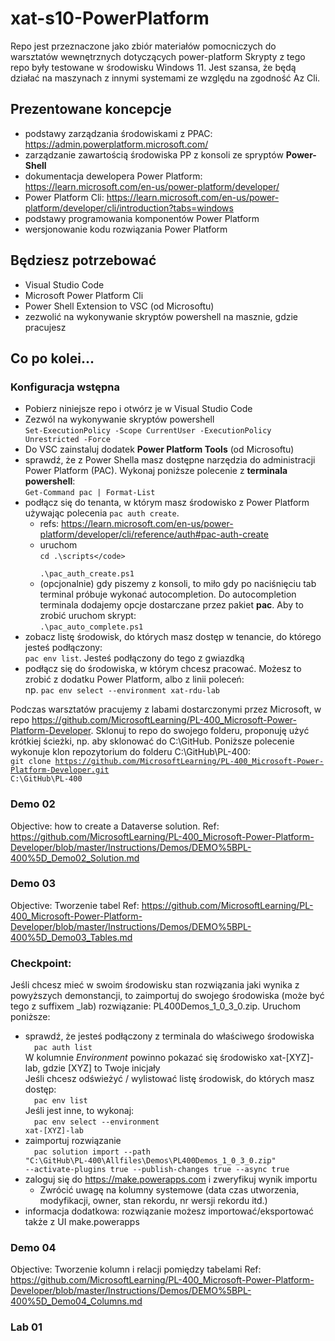 # xat-s10-PowerPlatform

Repo jest przeznaczone jako zbiór materiałów pomocniczych do warsztatów wewnętrznych dotyczących power-platform
Skrypty z tego repo były testowane w środowisku Windows 11. Jest szansa, że będą działać na maszynach z innymi systemami ze względu na zgodność Az Cli.

## Prezentowane koncepcje
- podstawy zarządzania środowiskami z PPAC: https://admin.powerplatform.microsoft.com/
- zarządzanie zawartością środowiska PP z konsoli ze spryptów <b>Power-Shell</b>
- dokumentacja dewelopera Power Platform: https://learn.microsoft.com/en-us/power-platform/developer/
- Power Platform Cli: https://learn.microsoft.com/en-us/power-platform/developer/cli/introduction?tabs=windows
- podstawy programowania komponentów Power Platform
- wersjonowanie kodu  rozwiązania Power Platform

## Będziesz potrzebować
- Visual Studio Code
- Microsoft Power Platform Cli
- Power Shell Extension to VSC (od Microsoftu)
- zezwolić na wykonywanie skryptów powershell na masznie, gdzie pracujesz

## Co po kolei...

### Konfiguracja wstępna
- Pobierz niniejsze repo i otwórz je w Visual Studio Code
- Zezwól na wykonywanie skryptów powershell <br>
<code>Set-ExecutionPolicy -Scope CurrentUser -ExecutionPolicy Unrestricted -Force</code>
- Do VSC zainstaluj dodatek <b>Power Platform Tools</b> (od Microsoftu)
- sprawdź, że z Power Shella masz dostępne narzędzia do administracji Power Platform (PAC). Wykonaj poniższe polecenie z <b>terminala powershell</b>:
    <br /><code>Get-Command pac | Format-List</code>
- podłącz się do tenanta, w którym masz środowisko z Power Platform używając polecenia <code>pac auth create</code>. 
    - refs: https://learn.microsoft.com/en-us/power-platform/developer/cli/reference/auth#pac-auth-create
    - uruchom
        <br /><code>cd .\scripts\</code><br />
        .\pac_auth_create.ps1</code>
    - (opcjonalnie) gdy piszemy z konsoli, to miło gdy po naciśnięciu tab terminal próbuje wykonać autocompletion. Do autocompletion terminala dodajemy opcje dostarczane przez pakiet <b>pac</b>. Aby to zrobić uruchom skrypt: <br />
<code>.\pac_auto_complete.ps1</code>
- zobacz listę środowisk, do których masz dostęp w tenancie, do którego jesteś podłączony:<br />
    <code>pac env list</code>. Jesteś podłączony do tego z gwiazdką
- podłącz się do środowiska, w którym chcesz pracować. Możesz to zrobić z dodatku Power Platform, albo z linii poleceń: <br /> 
    np. <code>pac env select --environment xat-rdu-lab</code>

Podczas warsztatów pracujemy z labami dostarczonymi przez Microsoft, w repo https://github.com/MicrosoftLearning/PL-400_Microsoft-Power-Platform-Developer. Sklonuj to repo do swojego folderu, proponuję użyć krótkiej ścieżki, np. aby sklonować do C:\GitHub. Poniższe polecenie wykonuje klon repozytorium do folderu C:\GitHub\PL-400:<br />
<code>git clone https://github.com/MicrosoftLearning/PL-400_Microsoft-Power-Platform-Developer.git C:\GitHub\PL-400</code>

### Demo 02
Objective: how to create a Dataverse solution.
Ref: https://github.com/MicrosoftLearning/PL-400_Microsoft-Power-Platform-Developer/blob/master/Instructions/Demos/DEMO%5BPL-400%5D_Demo02_Solution.md 

### Demo 03
Objective: Tworzenie tabel
Ref: https://github.com/MicrosoftLearning/PL-400_Microsoft-Power-Platform-Developer/blob/master/Instructions/Demos/DEMO%5BPL-400%5D_Demo03_Tables.md

### Checkpoint:
Jeśli chcesz mieć w swoim środowisku stan rozwiązania jaki wynika z powyższych demonstancji, to zaimportuj do swojego środowiska (może być tego z suffixem _lab) rozwiązanie: PL400Demos_1_0_3_0.zip. Uruchom poniższe:
- sprawdź, że jesteś podłączony z terminala do właściwego środowiska
    <br>&emsp;<code>pac auth list</code>
    <br />W kolumnie <i>Environment</i> powinno pokazać się środowisko xat-[XYZ]-lab, gdzie [XYZ] to Twoje inicjały
    <br />Jeśli chcesz odświeżyć / wylistować listę środowisk, do których masz dostęp:
    <br />&emsp;<code>pac env list</code>
    <br />Jeśli jest inne, to wykonaj:
    <br />&emsp;<code>pac env select --environment xat-[XYZ]-lab</code>
- zaimportuj rozwiązanie
    <br>&emsp;<code>pac solution import --path "C:\GitHub\PL-400\Allfiles\Demos\PL400Demos_1_0_3_0.zip" --activate-plugins true --publish-changes true --async true</code>
- zaloguj się do https://make.powerapps.com i zweryfikuj wynik importu
    - Zwrócić uwagę na kolumny systemowe (data czas utworzenia, modyfikacji, owner, stan rekordu, nr wersji rekordu itd.)
- informacja dodatkowa: rozwiązanie możesz importować/eksportować także z UI make.powerapps

### Demo 04
Objective: Tworzenie kolumn i relacji pomiędzy tabelami
Ref: https://github.com/MicrosoftLearning/PL-400_Microsoft-Power-Platform-Developer/blob/master/Instructions/Demos/DEMO%5BPL-400%5D_Demo04_Columns.md

### Lab 01